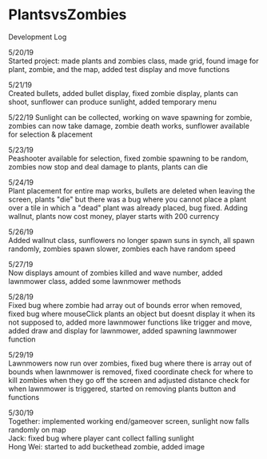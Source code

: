 # PlantsvsZombies

Development Log     

5/20/19  
Started project: made plants and zombies class, made grid, found image for plant, zombie, and the map, added test display and move functions  

5/21/19  
Created bullets, added bullet display, fixed zombie display, plants can shoot, sunflower can produce sunlight, added temporary menu  

5/22/19 
Sunlight can be collected, working on wave spawning for zombie, zombies can now take damage, zombie death works, sunflower available for selection & placement  

5/23/19    
Peashooter available for selection, fixed zombie spawning to be random, zombies now stop and deal damage to plants, plants can die  

5/24/19  
Plant placement for entire map works, bullets are deleted when leaving the screen, plants "die" but there was a bug where you cannot place a plant over a tile in which a "dead" plant was already placed, bug fixed. Adding wallnut, plants now cost money, player starts with 200 currency  

5/26/19   
Added wallnut class, sunflowers no longer spawn suns in synch, all spawn randomly, zombies spawn slower, zombies each have random speed 

5/27/19  
Now displays amount of zombies killed and wave number, added lawnmower class, added some lawnmower methods  

5/28/19   
Fixed bug where zombie had array out of bounds error when removed, fixed bug where mouseClick plants an object but doesnt display it when its not supposed to, added more lawnmower functions like trigger and move, added draw and display for lawnmower, added spawning lawnmower function  

5/29/19  
Lawnmowers now run over zombies, fixed bug where there is array out of bounds when lawnmower is removed, fixed coordinate check for where to kill zombies when they go off the screen and adjusted distance check for when lawnmower is triggered, started on removing plants button and functions  

5/30/19    
Together: implemented working end/gameover screen, sunlight now falls randomly on map   
Jack: fixed bug where player cant collect falling sunlight  
Hong Wei: started to add buckethead zombie, added image    






